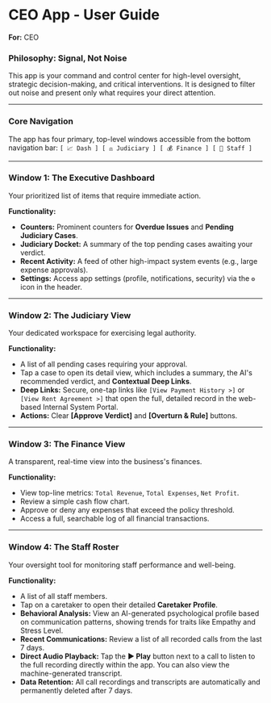 # CEO App - User Guide

**For:** CEO

### Philosophy: Signal, Not Noise

This app is your command and control center for high-level oversight, strategic decision-making, and critical interventions. It is designed to filter out noise and present only what requires your direct attention.

---

### Core Navigation

The app has four primary, top-level windows accessible from the bottom navigation bar:
`[ 📈 Dash ] [ ⚖️ Judiciary ] [ 💰 Finance ] [ 👥 Staff ]`

---

### Window 1: The Executive Dashboard

Your prioritized list of items that require immediate action.

**Functionality:**
*   **Counters:** Prominent counters for **Overdue Issues** and **Pending Judiciary Cases**.
*   **Judiciary Docket:** A summary of the top pending cases awaiting your verdict.
*   **Recent Activity:** A feed of other high-impact system events (e.g., large expense approvals).
*   **Settings:** Access app settings (profile, notifications, security) via the `⚙️` icon in the header.

---

### Window 2: The Judiciary View

Your dedicated workspace for exercising legal authority.

**Functionality:**
*   A list of all pending cases requiring your approval.
*   Tap a case to open its detail view, which includes a summary, the AI's recommended verdict, and **Contextual Deep Links**.
*   **Deep Links:** Secure, one-tap links like `[View Payment History >]` or `[View Rent Agreement >]` that open the full, detailed record in the web-based Internal System Portal.
*   **Actions:** Clear **[Approve Verdict]** and **[Overturn & Rule]** buttons.

---

### Window 3: The Finance View

A transparent, real-time view into the business's finances.

**Functionality:**
*   View top-line metrics: `Total Revenue`, `Total Expenses`, `Net Profit`.
*   Review a simple cash flow chart.
*   Approve or deny any expenses that exceed the policy threshold.
*   Access a full, searchable log of all financial transactions.

---

### Window 4: The Staff Roster

Your oversight tool for monitoring staff performance and well-being.

**Functionality:**
*   A list of all staff members.
*   Tap on a caretaker to open their detailed **Caretaker Profile**.
*   **Behavioral Analysis:** View an AI-generated psychological profile based on communication patterns, showing trends for traits like Empathy and Stress Level.
*   **Recent Communications:** Review a list of all recorded calls from the last 7 days.
*   **Direct Audio Playback:** Tap the **▶ Play** button next to a call to listen to the full recording directly within the app. You can also view the machine-generated transcript.
*   **Data Retention:** All call recordings and transcripts are automatically and permanently deleted after 7 days.